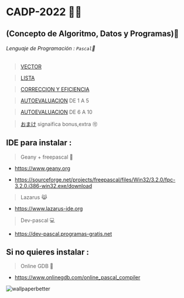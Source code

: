 # CADP-2022 👩‍💻

## (Concepto de Algoritmo, Datos y Programas):memo:

###### Lenguaje de Programación : `` Pascal ``🚀

> [VECTOR](docs/CONTRIBUTING.md)

> [LISTA](docs/Listas.md)

> [CORRECCION Y EFICIENCIA](docs/correccion.md)

> [AUTOEVALUACION](docs/autoevaluacion.md) DE 1 A 5

> [AUTOEVALUACION](docs/autoevaluacion2.md) DE 6 A 10

> [おまけ](docs/solucion.md) signaifica bonus,extra 🉑

## IDE para instalar :

 > Geany + freepascal 🧞

- https://www.geany.org

- https://sourceforge.net/projects/freepascal/files/Win32/3.2.0/fpc-3.2.0.i386-win32.exe/download                  

 > Lazarus 😹  

- https://www.lazarus-ide.org

 > Dev-pascal 💻

- https://dev-pascal.programas-gratis.net

## Si no quieres instalar :

 > Online GDB 🍱

- https://www.onlinegdb.com/online_pascal_compiler

![wallpaperbetter](https://user-images.githubusercontent.com/92184167/164947811-c8454648-5c1b-478d-a718-37bc76714bc8.jpg)
